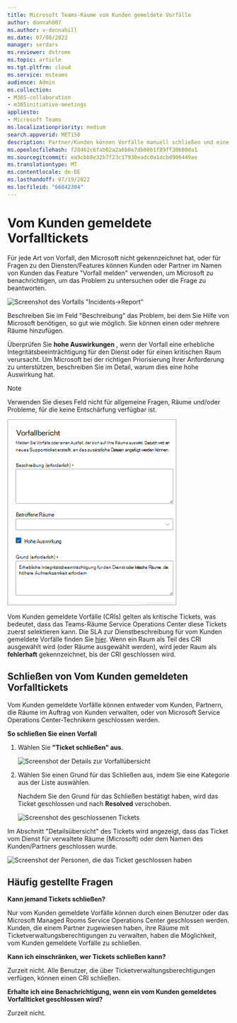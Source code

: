 ```yaml
---
title: Microsoft Teams-Räume vom Kunden gemeldete Vorfälle
author: donnah007
ms.author: v-donnahill
ms.date: 07/08/2022
manager: serdars
ms.reviewer: dstrome
ms.topic: article
ms.tgt.pltfrm: cloud
ms.service: msteams
audience: Admin
ms.collection:
- M365-collaboration
- m365initiative-meetings
appliesto:
- Microsoft Teams
ms.localizationpriority: medium
search.appverid: MET150
description: Partner/Kunden können Vorfälle manuell schließen und eine genaue Berichterstattung über den Raumzustand in MTRP sicherstellen.
ms.openlocfilehash: f28462c6fab02a2a6b8e7db00b1f89ff30b80da1
ms.sourcegitcommit: ea9cbb8e32b7f23c17930eadc0a1dcbd906449ae
ms.translationtype: MT
ms.contentlocale: de-DE
ms.lasthandoff: 07/19/2022
ms.locfileid: "66842304"
---
```

# <a name="customer-reported-incident-tickets"></a>Vom Kunden gemeldete Vorfalltickets

Für jede Art von Vorfall, den Microsoft nicht gekennzeichnet hat, oder für Fragen zu den Diensten/Features können Kunden oder Partner im Namen von Kunden das Feature "Vorfall melden" verwenden, um Microsoft zu benachrichtigen, um das Problem zu untersuchen oder die Frage zu beantworten.

![Screenshot des Vorfalls "Incidents->Report"](../media/customer-reported-incidents-001.png)

Beschreiben Sie im Feld "Beschreibung" das Problem, bei dem Sie Hilfe von Microsoft benötigen, so gut wie möglich. Sie können einen oder mehrere Räume hinzufügen.

Überprüfen Sie  **hohe Auswirkungen** , wenn der Vorfall eine erhebliche Integritätsbeeinträchtigung für den Dienst oder für einen kritischen Raum verursacht. Um Microsoft bei der richtigen Priorisierung Ihrer Anforderung zu unterstützen, beschreiben Sie im Detail, warum dies eine hohe Auswirkung hat.

> [!NOTE]
> Verwenden Sie dieses Feld nicht für allgemeine Fragen, Räume und/oder Probleme, für die keine Entschärfung verfügbar ist.

![Screenshot der betroffenen Vorfallberichtsräume](../media/customer-reported-incidents-002.png)

Vom Kunden gemeldete Vorfälle (CRIs) gelten als kritische Tickets, was bedeutet, dass das Teams-Räume Service Operations Center diese Tickets zuerst selektieren kann. Die SLA zur Dienstbeschreibung für vom Kunden gemeldete Vorfälle finden Sie [hier](microsoft-teams-rooms-premium.md). Wenn ein Raum als Teil des CRI ausgewählt wird (oder Räume ausgewählt werden), wird jeder Raum als **fehlerhaft** gekennzeichnet, bis der CRI geschlossen wird.

## <a name="closing-customer-reported-incident-tickets"></a>Schließen von Vom Kunden gemeldeten Vorfalltickets

Vom Kunden gemeldete Vorfälle können entweder vom Kunden, Partnern, die Räume im Auftrag von Kunden verwalten, oder von Microsoft Service Operations Center-Technikern geschlossen werden.

**So schließen Sie einen Vorfall**

1. Wählen Sie **"Ticket schließen" aus**.

   ![Screenshot der Details zur Vorfallübersicht](../media/customer-reported-incidents-003.png)

1. Wählen Sie einen Grund für das Schließen aus, indem Sie eine Kategorie aus der Liste auswählen.

   Nachdem Sie den Grund für das Schließen bestätigt haben, wird das Ticket geschlossen und nach **Resolved** verschoben.

   ![Screenshot des geschlossenen Tickets](../media/customer-reported-incidents-004.png)

Im Abschnitt "Detailsübersicht" des Tickets wird angezeigt, dass das Ticket vom Dienst für verwaltete Räume (Microsoft) oder dem Namen des Kunden/Partners geschlossen wurde.  

 ![Screenshot der Personen, die das Ticket geschlossen haben ](../media/customer-reported-incidents-005.png)

## <a name="faq"></a>Häufig gestellte Fragen

**Kann jemand Tickets schließen?**

Nur vom Kunden gemeldete Vorfälle können durch einen Benutzer oder das Microsoft Managed Rooms Service Operations Center geschlossen werden. Kunden, die einem Partner zugewiesen haben, ihre Räume mit Ticketverwaltungsberechtigungen zu verwalten, haben die Möglichkeit, vom Kunden gemeldete Vorfälle zu schließen.

**Kann ich einschränken, wer Tickets schließen kann?**

Zurzeit nicht. Alle Benutzer, die über Ticketverwaltungsberechtigungen verfügen, können einen CRI schließen.

**Erhalte ich eine Benachrichtigung, wenn ein vom Kunden gemeldetes Vorfallticket geschlossen wird?**

Zurzeit nicht.